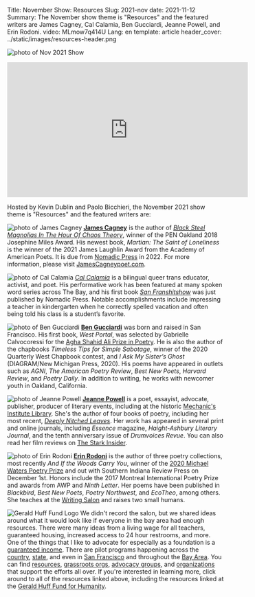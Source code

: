 Title: November Show: Resources
Slug: 2021-nov
date: 2021-11-12
Summary: The November show theme is "Resources" and the featured writers are James Cagney, Cal Calamia, Ben Gucciardi, Jeanne Powell, and Erin Rodoni.
video: MLmow7q414U
Lang: en
template: article
header_cover: ../static/images/resources-header.png


![photo of Nov 2021 Show](../static/images/11-12-show.png)

<iframe width="560" height="315" src="https://www.youtube.com/embed/MLmow7q414U" title="YouTube video player" frameborder="0" allow="accelerometer; autoplay; clipboard-write; encrypted-media; gyroscope; picture-in-picture" allowfullscreen></iframe>

Hosted by Kevin Dublin and Paolo Bicchieri, the November 2021 show theme is "Resources" and the featured writers are:


![photo of James Cagney](../static/images/james-cagney.png)
[**James Cagney**](https://instagram.com/real_james_cagney) is the author of [*Black Steel Magnolias In The Hour Of Chaos Theory*](https://www.nomadicpress.org/store/blacksteelmagnoliasinthehourofchaostheory), winner of the PEN Oakland 2018 Josephine Miles Award. His newest book, *Martian: The Saint of Loneliness* is the winner of the 2021 James Laughlin Award from the Academy of American Poets. It is due from [Nomadic Press](https://www.nomadicpress.org/) in 2022. For more information, please visit ‪[JamesCagneypoet.com](https://jamescagneypoet.com)‬.

![photo of Cal Calamia](../static/images/cal-calamia.png)
[*Cal Calamia*](https://calcalamia.com) is a bilingual queer trans educator, activist, and poet. His performative work has been featured at many spoken word series across The Bay, and his first book [*San Franshitshow*](https://www.nomadicpress.org/store/sanfranshitshow) was just published by Nomadic Press. Notable accomplishments include impressing a teacher in kindergarten when he correctly spelled vacation and often being told his class is a student’s favorite.

![photo of Ben Gucciardi](../static/images/ben-gucciardi.png)
[**Ben Gucciardi**](https://benjamingucciardi.com) was born and raised in San Francisco. His first book, *West Portal*, was selected by Gabrielle Calvocoressi for the [Agha Shahid Ali Prize in Poetry](https://uofupress.lib.utah.edu/west-portal/). He is also the author of the chapbooks *Timeless Tips for Simple Sabotage*, winner of the 2020 Quarterly West Chapbook contest, and *I Ask My Sister’s Ghost* (DIAGRAM/New Michigan Press, 2020). His poems have appeared in outlets such as *AGNI*, *The American Poetry Review*, *Best New Poets*, *Harvard Review*, and *Poetry Daily*. In addition to writing, he works with newcomer youth in Oakland, California.

![photo of Jeanne Powell](../static/images/jeanne-powell.jpg)
[**Jeanne Powell**](https://jeanne-powell.com) is a poet, essayist, advocate, publisher, producer of literary events, including at the historic [Mechanic's Institute Library](https://www.milibrary.org/). She's the author of four books of poetry, including her most recent, [*Deeply Nitched Leaves*](https://www.spdbooks.org/Author/Default.aspx?AuthorId=31702). Her work has appeared in several print and online journals, including *Essence* magazine, *Haight-Ashbury Literary Journal*, and the tenth anniversary issue of *Drumvoices Revue*. You can also read her film reviews on [The Stark Insider](https://starkinsider.com/author/jeannep).

![photo of Erin Rodoni](../static/images/erin-rodoni.png)
[**Erin Rodoni**](https://erinrodonipoet.com/) is the author of three poetry collections, most recently *And If the Woods Carry You*, winner of the [2020 Michael Waters Poetry Prize](https://secure.touchnet.net/C21706_ustores/web/product_detail.jsp?PRODUCTID=403) and out with Southern Indiana Review Press on December 1st. Honors include the 2017 Montreal International Poetry Prize and awards from AWP and *Ninth Letter*. Her poems have been published in *Blackbird*, *Best New Poets*, *Poetry Northwest*, and *EcoTheo*, among others. She teaches at the [Writing Salon](https://www.writingsalons.com/) and raises two small humans.

![Gerald Huff Fund Logo](../static/images/ffh-logo.png)
We didn't record the salon, but we shared ideas around what it would look like if everyone in the bay area had enough resources. There were many ideas from a living wage for all teachers, guaranteed housing, increased access to 24 hour restrooms, and more. One of the things that I like to advocate for especially as a foundation is a [guaranteed income](https://www.teenvogue.com/story/what-is-guaranteed-minimum-income). There are pilot programs happening across the [country](https://www.mayorsforagi.org/), [state](https://www.nbcnews.com/news/us-news/there-s-so-much-need-l-chicago-launch-nation-s-n1283368), and even in [San Francisco](https://www.guaranteedinc.org/) and throughout the [Bay Area](https://www.sfchronicle.com/projects/2021/bay-area-guaranteed-income-programs/). You can find [resources](https://fundforhumanity.org/), [grassroots orgs](https://www.miraclemessages.org/), [advocacy groups](https://www.levelupcalifornia.org/about/policy-platform), and [organizations](https://insightcced.org/about/our-story/) that support the efforts all over. If you're interested in learning more, click around to all of the resources linked above, including the resources linked at the [Gerald Huff Fund for Humanity](https://fundforhumanity.org/our-projects/).


